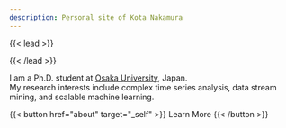 ```yaml
---
description: Personal site of Kota Nakamura
---
```


{{< lead >}}

{{< /lead >}}

I am a Ph.D. student at [Osaka University](https://www.osaka-u.ac.jp/en), Japan. \
My research interests include complex time series analysis, data stream mining, and scalable machine learning. 
<!-- My research interests are time-series data mining, pattern mining and data stream mining. -->

<!-- <br> -->

{{< button href="about" target="_self" >}}
Learn More
{{< /button >}}


<!-- \
{{< button href="ja/about" target="_self" >}}
Japanese page
{{< /button >}} -->

<!-- ## Selected Recent Publications -->
